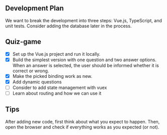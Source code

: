 ## Development Plan
We want to break the development into three steps: Vue.js, TypeScript, and unit tests. Consider adding the database later in the process.

## Quiz-game

- [x] Set up the Vue.js project and run it locally.
- [x] Build the simplest version with one question and two answer options. When an answer is selected, the user should be informed whether it is correct or wrong.
- [x] Make the picked binding work as new.
- [x] Add dynamic questions
- [ ] Consider to add state management with vuex
- [ ] Learn about routing and how we can use it

## Tips 
After adding new code, first think about what you expect to happen. Then, open the browser and check if everything works as you expected (or not).
